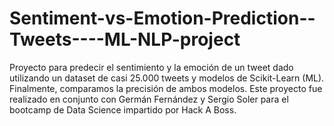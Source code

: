 # Sentiment-vs-Emotion-Prediction--Tweets----ML-NLP-project
 Proyecto para predecir el sentimiento y la emoción de un tweet dado utilizando un dataset de casi 25.000 tweets y modelos de Scikit-Learn (ML). Finalmente, comparamos la precisión de ambos modelos. Este proyecto fue realizado en conjunto con Germán Fernández y Sergio Soler para el bootcamp de Data Science impartido por Hack A Boss. 

